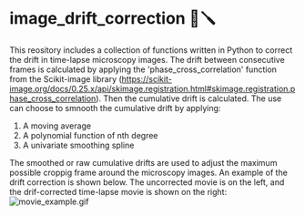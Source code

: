 # image_drift_correction 🔬🪛

This reository includes a collection of functions written in Python to correct the drift in time-lapse microscopy images.
The drift between consecutive frames is calculated by applying the 'phase_cross_correlation' function from the Scikit-image library (https://scikit-image.org/docs/0.25.x/api/skimage.registration.html#skimage.registration.phase_cross_correlation).
Then the cumulative drift is calculated. The use can choose to smnooth the cumulative drift by applying:
1. A moving average
2. A polynomial function of nth degree
3. A univariate smoothing spline

The smoothed or raw cumulative drifts are used to adjust the maximum possible croppig frame around the microscopy images.
An example of the drift correction is shown below. The uncorrected movie is on the left, and the drif-corrected time-lapse movie is shown on the right:
![movie_example.gif](https://github.com/alexSysBio/image_drift_correction/blob/main/correction_example.gif)

